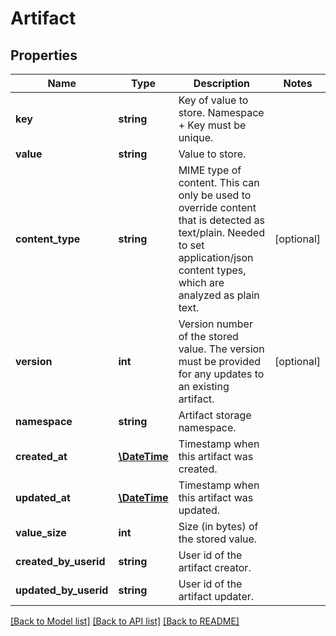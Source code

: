 # Artifact

## Properties
Name | Type | Description | Notes
------------ | ------------- | ------------- | -------------
**key** | **string** | Key of value to store. Namespace + Key must be unique. | 
**value** | **string** | Value to store. | 
**content_type** | **string** | MIME type of content. This can only be used to override content that is detected as text/plain. Needed to set application/json content types, which are analyzed as plain text. | [optional] 
**version** | **int** | Version number of the stored value. The version must be provided for any updates to an existing artifact. | [optional] 
**namespace** | **string** | Artifact storage namespace. | 
**created_at** | [**\DateTime**](\DateTime.md) | Timestamp when this artifact was created. | 
**updated_at** | [**\DateTime**](\DateTime.md) | Timestamp when this artifact was updated. | 
**value_size** | **int** | Size (in bytes) of the stored value. | 
**created_by_userid** | **string** | User id of the artifact creator. | 
**updated_by_userid** | **string** | User id of the artifact updater. | 

[[Back to Model list]](../README.md#documentation-for-models) [[Back to API list]](../README.md#documentation-for-api-endpoints) [[Back to README]](../README.md)


